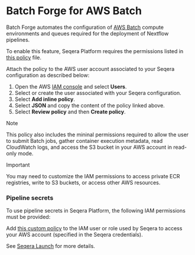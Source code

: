 # Batch Forge for AWS Batch

Batch Forge automates the configuration of [AWS Batch](https://aws.amazon.com/batch/) compute environments and queues
required for the deployment of Nextflow pipelines. 

To enable this feature, Seqera Platform requires the permissions listed in [this policy](forge-policy.json) file. 

Attach the policy to the AWS user account associated to your Seqera configuration as described below: 

1) Open the AWS [IAM console](https://console.aws.amazon.com/iam/home) and select **Users**.
2) Select or create the user associated with your Seqera configuration.
3) Select **Add inline policy**.
4) Select **JSON** and copy the content of the policy linked above. 
6) Select **Review policy** and then **Create policy**.

> [!Note] 
> This policy also includes the mininal permissions required to allow the user to submit
> Batch jobs, gather container execution metadata, read CloudWatch logs, and access the S3 bucket in your AWS 
> account in read-only mode. 

> [!Important]
> You may need to customize the IAM permissions to access private ECR registries, 
> write to S3 buckets, or access other AWS resources. 

### Pipeline secrets

To use pipeline secrets in Seqera Platform, the following
IAM permissions must be provided:

Add [this custom policy](../launch/secrets-policy-account.json) to the IAM user or role used by Seqera
   to access your AWS account (specified in the Seqera credentials).

See [Seqera Launch](../launch/README.md) for more details.
